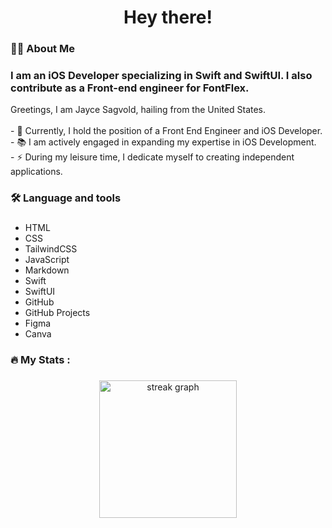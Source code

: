 ###

<h1 align="center">Hey there!</h1>

###

<h3 align="left">👩‍💻  About Me</h3>

### I am an iOS Developer specializing in Swift and SwiftUI. I also contribute as a Front-end engineer for FontFlex.

<p align="left">Greetings, I am Jayce Sagvold, hailing from the United States.<br><br>- 🔭 Currently, I hold the position of a Front End Engineer and iOS Developer.<br>- 📚 I am actively engaged in expanding my expertise in iOS Development.<br>- ⚡ During my leisure time, I dedicate myself to creating independent applications.</p>

###

<h3 align="left">🛠 Language and tools</h3>

###

<div align="left">
  
* HTML
* CSS
* TailwindCSS
* JavaScript
* Markdown
* Swift
* SwiftUI
* GitHub
* GitHub Projects
* Figma
* Canva

###

<h3 align="left">🔥   My Stats :</h3>

###

<div align="center">
  <img src="https://streak-stats.demolab.com?user=jasjs1&locale=en&mode=daily&theme=dark&hide_border=false&border_radius=5&order=3" height="220" alt="streak graph"  />
</div>

###
